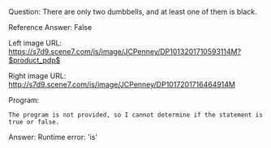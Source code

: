 Question: There are only two dumbbells, and at least one of them is black.

Reference Answer: False

Left image URL: https://s7d9.scene7.com/is/image/JCPenney/DP1013201710593114M?$product_pdp$

Right image URL: http://s7d9.scene7.com/is/image/JCPenney/DP1017201716464914M

Program:

```
The program is not provided, so I cannot determine if the statement is true or false.
```
Answer: Runtime error: 'is'

